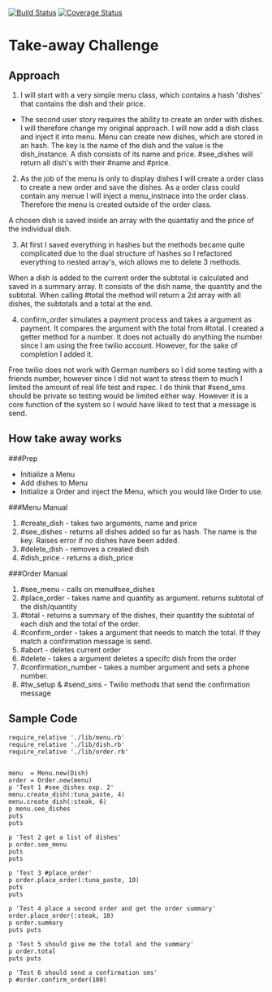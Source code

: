 [![Build Status](https://travis-ci.org/ccfz/takeaway-challenge.svg?branch=master)](https://travis-ci.org/ccfz/takeaway-challenge)
[![Coverage Status](https://coveralls.io/repos/github/ccfz/takeaway-challenge/badge.svg?branch=master)](https://coveralls.io/github/ccfz/takeaway-challenge?branch=master)


# Take-away Challenge


## Approach

1. I will start with a very simple menu class, which contains a hash 'dishes' that contains the dish and their price. 
* The second user story requires the ability to create an order with dishes. I will therefore change my original approach. I will now add a dish class and inject it into menu. Menu can create new dishes, which are stored in an hash. The key is the name of the dish and the value is the dish_instance. A dish consists of its name and price. #see_dishes will return all dish's with their #name and #price. 

2. As the job of the menu is only to display dishes I will create a order class to create a new order and save the dishes. As a order class could contain any menue I will inject a menu_instnace into the order class. Therefore the menu is created outside of the order class.

  A chosen dish is saved inside an array with the quantatiy and the price of the individual dish. 

3. At first I saved everything in hashes but the methods became quite complicated due to the dual structure of hashes so I refactored everything to nested array's, wich allows me to delete 3 methods. 

  When a dish is added to the current order the subtotal is calculated and saved in a summary array. It consists of the dish name, the quantity and the subtotal. When calling #total the method will return a 2d array with all dishes, the subtotals and a total at the end. 

4. confirm_order simulates a payment process and takes a argument as payment. It compares the argument with the total from #total. I created a getter method for a number. It does not actually do anything the number since I am using the free twilio account. However, for the sake of completion I added it. 

  Free twilio does not work with German numbers so I did some testing with a friends number, however since I did not want to stress them to much I limited the amount of real life test and rspec. I do think that #send_sms should be private so testing would be limited either way. However it is a core function of the system so I would have liked to test that a message is send. 

## How take away works

###Prep
* Initialize a Menu
* Add dishes to Menu
* Initialize a Order and inject the Menu, which you would like Order to use.

###Menu Manual
1. #create_dish - takes two arguments, name and price
2. #see_dishes - returns all dishes added so far as hash. The name is the key. Raises error if no dishes have been added.
3. #delete_dish - removes a created dish
4. #dish_price - returns a dish_price

###Order Manual
1. #see_menu - calls on menu#see_dishes
2. #place_order - takes name and quantity as argument. returns subtotal of the dish/quantity
3. #total - returns a summary of the dishes, their quantity the subtotal of each dish and the total of the order.
4. #confirm_order - takes a argument that needs to match the total. If they match a confirmation message is send.
5. #abort - deletes current order
6. #delete  - takes a argument deletes a specifc dish from the order
7. #confirmation_number - takes a number argument and sets a phone number.
8. #tw_setup & #send_sms - Twilio methods that send the confirmation message


## Sample Code
```
require_relative './lib/menu.rb'
require_relative './lib/dish.rb'
require_relative './lib/order.rb'


menu  = Menu.new(Dish)
order = Order.new(menu)
p 'Test 1 #see_dishes exp. 2'
menu.create_dish(:tuna_paste, 4)
menu.create_dish(:steak, 6)
p menu.see_dishes
puts
puts

p 'Test 2 get a list of dishes'
p order.see_menu
puts
puts

p 'Test 3 #place_order'
p order.place_order(:tuna_paste, 10)
puts
puts

p 'Test 4 place a second order and get the order summary'
order.place_order(:steak, 10)
p order.summary
puts puts

p 'Test 5 should give me the total and the summary'
p order.total
puts puts

p 'Test 6 should send a confirmation sms'
p #order.confirm_order(100)
```
